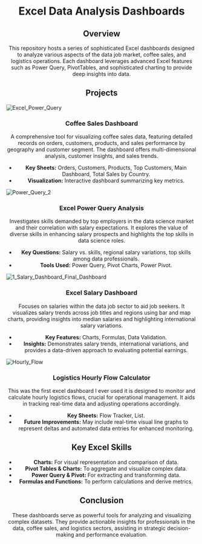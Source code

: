 <h1 align="center"> Excel Data Analysis Dashboards</h1>

<h2 align="center">Overview</h2>
<p align="center">
This repository hosts a series of sophisticated Excel dashboards designed to analyze various aspects of the data job market, coffee sales, and logistics operations. Each dashboard leverages advanced Excel features such as Power Query, PivotTables, and sophisticated charting to provide deep insights into data.
</p>

<h2 align="center">Projects</h2>

![Excel_Power_Query](https://github.com/user-attachments/assets/306902f8-0fe3-48b8-8ea7-6d43e9581327)


<h3 align="center">Coffee Sales Dashboard</h3>
<p align="center">
A comprehensive tool for visualizing coffee sales data, featuring detailed records on orders, customers, products, and sales performance by geography and customer segment. The dashboard offers multi-dimensional analysis, customer insights, and sales trends.
</p>
<ul align="center">
<li><strong>Key Sheets:</strong> Orders, Customers, Products, Top Customers, Main Dashboard, Total Sales by Country.</li>
<li><strong>Visualization:</strong> Interactive dashboard summarizing key metrics.</li>
</ul>

![Power_Query_2](https://github.com/user-attachments/assets/95916878-6132-4171-8aba-1fd04874c6d6)


<h3 align="center">Excel Power Query Analysis</h3>
<p align="center">
Investigates skills demanded by top employers in the data science market and their correlation with salary expectations. It explores the value of diverse skills in enhancing salary prospects and highlights the top skills in data science roles.
</p>
<ul align="center">
<li><strong>Key Questions:</strong> Salary vs. skills, regional salary variations, top skills among data professionals.</li>
<li><strong>Tools Used:</strong> Power Query, Pivot Charts, Power Pivot.</li>
</ul>

![1_Salary_Dashboard_Final_Dashboard](https://github.com/user-attachments/assets/30507f6a-29b3-40f7-a918-9fab250bc529)


<h3 align="center">Excel Salary Dashboard</h3>
<p align="center">
Focuses on salaries within the data job sector to aid job seekers. It visualizes salary trends across job titles and regions using bar and map charts, providing insights into median salaries and highlighting international salary variations.
</p>
<ul align="center">
<li><strong>Key Features:</strong> Charts, Formulas, Data Validation.</li>
<li><strong>Insights:</strong> Demonstrates salary trends, international variations, and provides a data-driven approach to evaluating potential earnings.</li>
</ul>

![Hourly_Flow](https://github.com/user-attachments/assets/7f0aa084-6d57-4e59-98c8-f80cf1b498a0)


<h3 align="center">Logistics Hourly Flow Calculator</h3>
<p align="center">
This was the first excel dashboard I ever used it is designed to monitor and calculate hourly logistics flows, crucial for operational management. It aids in tracking real-time data and adjusting operations accordingly.
</p>
<ul align="center">
<li><strong>Key Sheets:</strong> Flow Tracker, List.</li>
<li><strong>Future Improvements:</strong> May include real-time visual line graphs to represent deltas and automated data entries for enhanced monitoring.</li>
</ul>

<h2 align="center">Key Excel Skills</h2>
<ul align="center">
<li><strong>Charts:</strong> For visual representation and comparison of data.</li>
<li><strong>Pivot Tables & Charts:</strong> To aggregate and visualize complex data.</li>
<li><strong>Power Query & Pivot:</strong> For extracting and transforming data.</li>
<li><strong>Formulas and Functions:</strong> To perform calculations and derive metrics.</li>
</ul>

<h2 align="center">Conclusion</h2>
<p align="center">
These dashboards serve as powerful tools for analyzing and visualizing complex datasets. They provide actionable insights for professionals in the data, coffee sales, and logistics sectors, assisting in strategic decision-making and performance evaluation.
</p>

